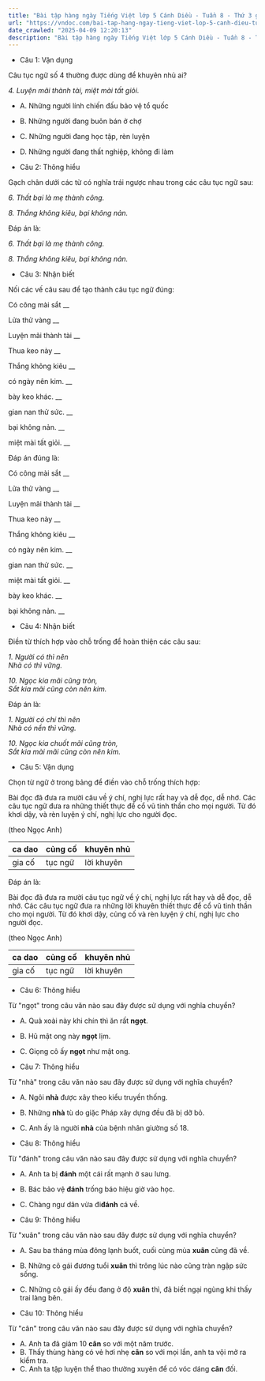 ```yaml
---
title: "Bài tập hàng ngày Tiếng Việt lớp 5 Cánh Diều - Tuần 8 - Thứ 3 gồm các câu hỏi tổng hợp nội dung Đọc hiểu văn bản và Luyện từ và câu được học ở Tuần 8 trong chương trình Tiếng Việt lớp 5 Tập 1 Cánh Diều"
url: "https://vndoc.com/bai-tap-hang-ngay-tieng-viet-lop-5-canh-dieu-tuan-8-thu-3-327790"
date_crawled: "2025-04-09 12:20:13"
description: "Bài tập hàng ngày Tiếng Việt lớp 5 Cánh Diều - Tuần 8 - Thứ 3 gồm các câu hỏi tổng hợp nội dung Đọc hiểu văn bản và Luyện từ và câu được học ở Tuần 8 trong chương trình Tiếng Việt lớp 5 Tập 1 Cánh Diều"
---
```


* Câu 1:  Vận dụng

Câu tục ngữ số 4 thường được dùng để khuyên nhủ ai?

_4\. Luyện mãi thành tài, miệt mài tất giỏi._

  * A. Những người lính chiến đấu bảo vệ tổ quốc 
  * B. Những người đang buôn bán ở chợ 
  * C. Những người đang học tập, rèn luyện 
  * D. Những người đang thất nghiệp, không đi làm 



* Câu 2:  Thông hiểu

Gạch chân dưới các từ có nghĩa trái ngược nhau trong các câu tục ngữ sau:

_6. Thất bại là mẹ thành công._

_8. Thắng không kiêu, bại không nản._

Đáp án là:

_6. Thất bại là mẹ thành công._

_8. Thắng không kiêu, bại không nản._

* Câu 3:  Nhận biết

Nối các vế câu sau để tạo thành câu tục ngữ đúng:

Có công mài sắt  __

Lửa thử vàng __

Luyện mãi thành tài __

Thua keo này __

Thắng không kiêu __

có ngày nên kim. __

bày keo khác. __

gian nan thử sức. __

bại không nản. __

miệt mài tất giỏi. __

Đáp án đúng là:

Có công mài sắt __

Lửa thử vàng __

Luyện mãi thành tài __

Thua keo này __

Thắng không kiêu __

có ngày nên kim. __

gian nan thử sức. __

miệt mài tất giỏi. __

bày keo khác. __

bại không nản. __

* Câu 4: Nhận biết

Điền từ thích hợp vào chỗ trống để hoàn thiện các câu sau:

_1\. Người có thì nên_  
 _Nhà có thì vững._

_10\. Ngọc kia mãi cũng tròn,_  
_Sắt kia mãi cũng còn nên kim._

Đáp án là:

_1\. Người có chí thì nên_  
 _Nhà có nền thì vững._

_10\. Ngọc kia chuốt mãi cũng tròn,_  
_Sắt kia mài mãi cũng còn nên kim._

* Câu 5:  Vận dụng

Chọn từ ngữ ở trong bảng để điền vào chỗ trống thích hợp:

Bài đọc đã đưa ra mười câu  về ý chí, nghị lực rất hay và dễ đọc, dễ nhớ. Các câu tục ngữ đưa ra những  thiết thực để cổ vũ tinh thần cho mọi người. Từ đó khơi dậy,  và rèn luyện ý chí, nghị lực cho người đọc.

(theo Ngọc Anh)

ca dao| củng cố| khuyên nhủ  
---|---|---  
gia cố| tục ngữ| lời khuyên  
  
Đáp án là:

Bài đọc đã đưa ra mười câu tục ngữ về ý chí, nghị lực rất hay và dễ đọc, dễ nhớ. Các câu tục ngữ đưa ra những lời khuyên thiết thực để cổ vũ tinh thần cho mọi người. Từ đó khơi dậy, củng cố và rèn luyện ý chí, nghị lực cho người đọc.

(theo Ngọc Anh)

ca dao| củng cố| khuyên nhủ  
---|---|---  
gia cố| tục ngữ| lời khuyên  
  
* Câu 6:  Thông hiểu

Từ "ngọt" trong câu văn nào sau đây được sử dụng với nghĩa chuyển?

  * A. Quả xoài này khi chín thì ăn rất **ngọt**. 
  * B. Hũ mật ong này **ngọt** lịm. 
  * C. Giọng cô ấy **ngọt** như mật ong. 



* Câu 7:  Thông hiểu

Từ "nhà" trong câu văn nào sau đây được sử dụng với nghĩa chuyển?

  * A. Ngôi **nhà** được xây theo kiểu truyền thống. 
  * B. Những **nhà** tù do giặc Pháp xây dựng đều đã bị dỡ bỏ. 
  * C. Anh ấy là người **nhà** của bệnh nhân giường số 18. 



* Câu 8:  Thông hiểu

Từ "đánh" trong câu văn nào sau đây được sử dụng với nghĩa chuyển?

  * A. Anh ta bị **đánh** một cái rất mạnh ở sau lưng. 
  * B. Bác bảo vệ **đánh** trống báo hiệu giờ vào học. 
  * C. Chàng ngư dân vừa đi**đánh** cá về. 



* Câu 9:  Thông hiểu

Từ "xuân" trong câu văn nào sau đây được sử dụng với nghĩa chuyển?

  * A. Sau ba tháng mùa đông lạnh buốt, cuối cùng mùa **xuân** cũng đã về. 
  * B. Những cô gái đương tuổi **xuân** thì trông lúc nào cũng tràn ngập sức sống. 
  * C. Những cô gái ấy đều đang ở độ **xuân** thì, đã biết ngại ngùng khi thấy trai làng bên. 



* Câu 10:  Thông hiểu

Từ "cân" trong câu văn nào sau đây được sử dụng với nghĩa chuyển?

  * A. Anh ta đã giảm 10 **cân** so với một năm trước. 
  * B. Thấy thùng hàng có vẻ hơi nhẹ **cân** so với mọi lần, anh ta vội mở ra kiểm tra. 
  * C. Anh ta tập luyện thể thao thường xuyên để có vóc dáng **cân** đối. 


